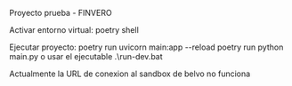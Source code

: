 Proyecto prueba - FINVERO

Activar entorno virtual:
poetry shell


Ejecutar proyecto:
poetry run uvicorn main:app --reload
poetry run python main.py
o usar el ejecutable
.\run-dev.bat


Actualmente la URL de conexion al sandbox de belvo no funciona